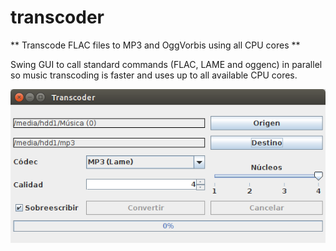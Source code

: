 # transcoder

** Transcode FLAC files to MP3 and OggVorbis using all CPU cores **

Swing GUI to call standard commands (FLAC, LAME and oggenc) in parallel so music transcoding is faster and uses up to all available CPU cores.

![Transcoder UI](https://github.com/federicotg/transcoder/blob/master/transcode.png)
